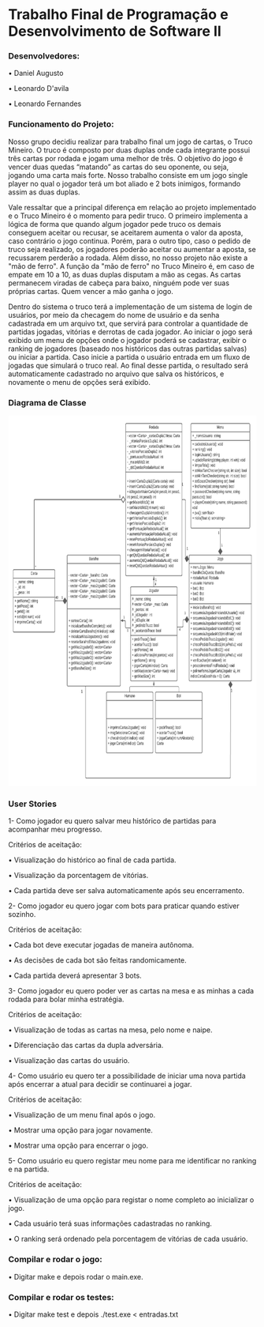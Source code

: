 # Trabalho Final de Programação e Desenvolvimento de Software II

### Desenvolvedores: <p>
• Daniel Augusto <p>
• Leonardo D'avila <p>
• Leonardo Fernandes <p>

### Funcionamento do Projeto: <p>
Nosso grupo decidiu realizar para trabalho final um jogo de cartas, o Truco Mineiro. O truco é composto por duas
duplas onde cada integrante possui três cartas por rodada e jogam uma melhor de três. O objetivo do jogo é vencer duas quedas
“matando” as cartas do seu oponente, ou seja, jogando uma carta mais forte. Nosso trabalho consiste em um jogo single player
no qual o jogador terá um bot aliado e 2 bots inimigos, formando assim as duas duplas. <p>

Vale ressaltar que a principal diferença em relação ao projeto implementado e o Truco Mineiro é o momento para pedir truco. O primeiro implementa a lógica de
forma que quando algum jogador pede truco os demais conseguem aceitar ou recusar, se aceitarem aumenta o valor da aposta, caso contrário o jogo continua. 
Porém, para o outro tipo, caso o pedido de truco seja realizado, os jogadores poderão aceitar ou aumentar a aposta, se recussarem perderão a rodada. Além disso,
no nosso projeto não existe a "mão de ferro". A função da "mão de ferro" no Truco Mineiro é, em caso de empate em 10 a 10, as duas duplas disputam a mão as cegas. 
As cartas permanecem viradas de cabeça para baixo, ninguém pode ver suas próprias cartas. Quem vencer a mão ganha o jogo.<p>

Dentro do sistema o truco terá a implementação de um sistema de login de usuários, por meio da checagem do nome de usuário 
e da senha cadastrada em um arquivo txt, que servirá para controlar a quantidade de partidas jogadas, vitórias e derrotas
de cada jogador. Ao iniciar o jogo será exibido um menu de opções onde o jogador poderá se cadastrar, exibir o ranking de
jogadores (baseado nos históricos das outras partidas salvas) ou iniciar a partida. Caso inicie a partida o usuário entrada
em um fluxo de jogadas que simulará o truco real. Ao final desse partida, o resultado será automaticamente cadastrado
no arquivo que salva os históricos, e novamente o menu de opções será exibido. 


### Diagrama de Classe

<img src="https://github.com/acpDaniel/TP-PDS2/blob/main/Modelagem%20do%20Sistema.png" width="1000" height="750" title="DIAGRAMA DE CLASSES">

### User Stories 

1- Como jogador eu quero salvar meu histórico de partidas para acompanhar meu progresso. <p>

Critérios de aceitação: <p>
• Visualização do histórico ao final de cada partida. <p>
• Visualização da porcentagem de vitórias. <p>
• Cada partida deve ser salva automaticamente após seu encerramento. <p>

2- Como jogador eu quero jogar com bots para praticar quando estiver sozinho. <p>

Critérios de aceitação: <p>
• Cada bot deve executar jogadas de maneira autônoma. <p>
• As decisões de cada bot são feitas randomicamente. <p>
• Cada partida deverá apresentar 3 bots. <p>

3- Como jogador eu quero poder ver as cartas na mesa e as minhas a cada rodada para bolar minha estratégia. <p>
Critérios de aceitação: <p>
• Visualização de todas as cartas na mesa, pelo nome e naipe. <p>
• Diferenciação das cartas da dupla adversária. <p>
• Visualização das cartas do usuário. <p>

4- Como usuário eu quero ter a possibilidade de iniciar uma nova partida após encerrar a atual para decidir se continuarei a jogar. <p>
Critérios de aceitação: <p>
• Visualização de um menu final após o jogo. <p>
• Mostrar uma opção para jogar novamente. <p>
• Mostrar uma opção para encerrar o jogo. <p>

5- Como usuário eu quero registar meu nome para me identificar no ranking e na partida. <p>
Critérios de aceitação: <p>
• Visualização de uma opção para registar o nome completo ao inicializar o jogo. <p>
• Cada usuário terá suas informações cadastradas no ranking. <p>
• O ranking será ordenado pela porcentagem de vitórias de cada usuário. <p>

### Compilar e rodar o jogo: 
• Digitar make e depois rodar o main.exe. <p>

### Compilar e rodar os testes:
• Digitar make test e depois ./test.exe < entradas.txt  <p>
